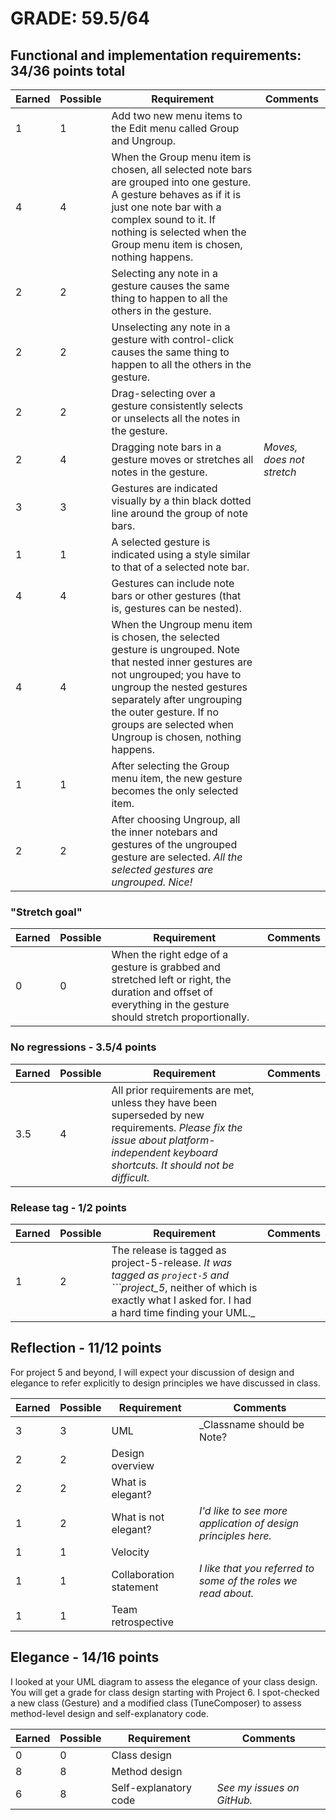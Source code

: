 # GRADE: 59.5/64 

## Functional and implementation requirements: 34/36 points total

Earned|Possible|Requirement | Comments
------|--------|------------|----------
1|1| Add two new menu items to the Edit menu called Group and Ungroup.
4|4| When the Group menu item is chosen, all selected note bars are grouped into one gesture. A gesture behaves as if it is just one note bar with a complex sound to it.  If nothing is selected when the Group menu item is chosen, nothing happens.
2|2| Selecting any note in a gesture causes the same thing to happen to all the others in the gesture.
2|2| Unselecting any note in a gesture with control-click causes the same thing to happen to all the others in the gesture.
2|2| Drag-selecting over a gesture consistently selects or unselects all the notes in the gesture.
2|4| Dragging note bars in a gesture moves or stretches all notes in the gesture. | _Moves, does not stretch_
3|3| Gestures are indicated visually by a thin black dotted line around the group of note bars. 
1|1| A selected gesture is indicated using a style similar to that of a selected note bar.
4|4| Gestures can include note bars or other gestures (that is, gestures can be nested).
4|4| When the Ungroup menu item is chosen, the selected gesture is ungrouped. Note that nested inner gestures are not ungrouped; you have to ungroup the nested gestures separately after ungrouping the outer gesture.  If no groups are selected when Ungroup is chosen, nothing happens.
1|1| After selecting the Group menu item, the new gesture becomes the only selected item. 
2|2| After choosing Ungroup, all the inner notebars and gestures of the ungrouped gesture are selected. _All the selected gestures are ungrouped. Nice!_

### "Stretch goal"

Earned|Possible|Requirement | Comments
------|--------|------------|----------
0|0| When the right edge of a gesture is grabbed and stretched left or right, the duration and offset of everything in the gesture should stretch proportionally.

### No regressions - 3.5/4 points

Earned|Possible|Requirement | Comments
------|--------|------------|----------
3.5|4| All prior requirements are met, unless they have been superseded by new requirements. _Please fix the issue about platform-independent keyboard shortcuts. It should not be difficult._

### Release tag - 1/2 points

Earned|Possible|Requirement | Comments
------|--------|------------|----------
1|2| The release is tagged as project-5-release. _It was tagged as ```project-5``` and ```project_5_, neither of which is exactly what I asked for. I had a hard time finding your UML._

## Reflection - 11/12 points

For project 5 and beyond, I will expect your discussion of design and elegance to refer explicitly to design principles we have discussed in class.

Earned|Possible|Requirement | Comments
------|--------|------------|----------
3|3| UML | _Classname should be Note?|
2|2| Design overview
2|2| What is elegant?
1|2| What is not elegant? | _I'd like to see more application of design principles here._
1|1| Velocity
1|1| Collaboration statement | _I like that you referred to some of the roles we read about._
1|1| Team retrospective

## Elegance - 14/16 points

I looked at your UML diagram to assess the elegance of your class design.  You will get a grade for class design starting with Project 6.
I spot-checked a new class (Gesture) and a modified class (TuneComposer) to assess method-level design and self-explanatory code.

Earned|Possible|Requirement | Comments
------|--------|------------|----------
0|0| Class design 
8|8| Method design
6|8| Self-explanatory code | _See my issues on GitHub._
